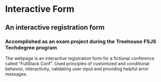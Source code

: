 # Interactive Form

## An interactive registration form

### Accomplished as an exam project during the Treehouse FSJS Techdegree program

The webpage is an interactive registration form for a fictional conference called "FullStack Conf". Used principles of customized and conditional behavior, interactivity, validating user input and providing helpful error messages.